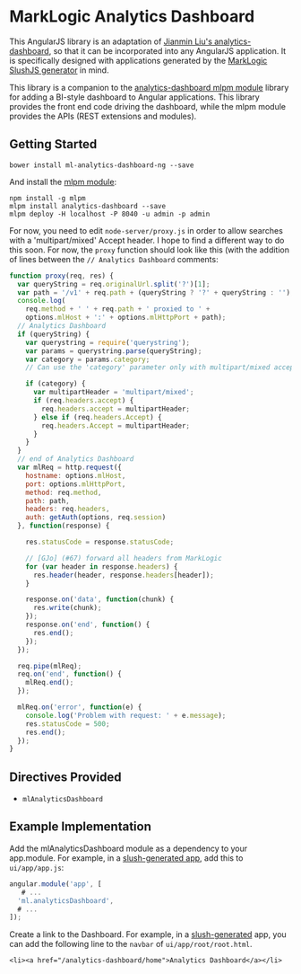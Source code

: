 # MarkLogic Analytics Dashboard

This AngularJS library is an adaptation of [Jianmin Liu's
analytics-dashboard](https://github.com/jianmin/analytics-dashboard), so that
it can be incorporated into any AngularJS application. It is specifically
designed with applications generated by the [MarkLogic SlushJS
generator](https://github.com/marklogic/slush-marklogic-node) in mind.

This library is a companion to the [analytics-dashboard mlpm
module](https://github.com/patrickmcelwee/mlpm-analytics-dashboard) library for
adding a BI-style dashboard to Angular applications. This library provides the
front end code driving the dashboard, while the mlpm module provides the APIs
(REST extensions and modules).

## Getting Started

    bower install ml-analytics-dashboard-ng --save

And install the [mlpm module](https://github.com/patrickmcelwee/mlpm-analytics-dashboard):

    npm install -g mlpm
    mlpm install analytics-dashboard --save
    mlpm deploy -H localhost -P 8040 -u admin -p admin

For now, you need to edit `node-server/proxy.js` in order to allow searches
with a 'multipart/mixed' Accept header. I hope to find a different way to do
this soon. For now, the `proxy` function should look like this (with the
addition of lines between the `// Analytics Dashboard` comments:

```javascript
function proxy(req, res) {
  var queryString = req.originalUrl.split('?')[1];
  var path = '/v1' + req.path + (queryString ? '?' + queryString : '');
  console.log(
    req.method + ' ' + req.path + ' proxied to ' +
    options.mlHost + ':' + options.mlHttpPort + path);
  // Analytics Dashboard
  if (queryString) {
    var querystring = require('querystring');
    var params = querystring.parse(queryString);
    var category = params.category;
    // Can use the 'category' parameter only with multipart/mixed accept.

    if (category) {
      var multipartHeader = 'multipart/mixed';
      if (req.headers.accept) {
        req.headers.accept = multipartHeader;
      } else if (req.headers.Accept) {
        req.headers.Accept = multipartHeader;
      }
    }
  }
  // end of Analytics Dashboard
  var mlReq = http.request({
    hostname: options.mlHost,
    port: options.mlHttpPort,
    method: req.method,
    path: path,
    headers: req.headers,
    auth: getAuth(options, req.session)
  }, function(response) {

    res.statusCode = response.statusCode;

    // [GJo] (#67) forward all headers from MarkLogic
    for (var header in response.headers) {
      res.header(header, response.headers[header]);
    }

    response.on('data', function(chunk) {
      res.write(chunk);
    });
    response.on('end', function() {
      res.end();
    });
  });

  req.pipe(mlReq);
  req.on('end', function() {
    mlReq.end();
  });

  mlReq.on('error', function(e) {
    console.log('Problem with request: ' + e.message);
    res.statusCode = 500;
    res.end();
  });
}
```

## Directives Provided

- `mlAnalyticsDashboard`

## Example Implementation

Add the mlAnalyticsDashboard module as a dependency to your app.module. For
example, in a [slush-generated
app](https://github.com/marklogic/slush-marklogic-node), add this to
`ui/app/app.js`:

```javascript
angular.module('app', [
   # ...
  'ml.analyticsDashboard',
  # ...
]);
```

Create a link to the Dashboard. For example, in
a [slush-generated](https://github.com/marklogic/slush-marklogic-node) app, you
can add the following line to the `navbar` of `ui/app/root/root.html`.

    <li><a href="/analytics-dashboard/home">Analytics Dashboard</a></li>
